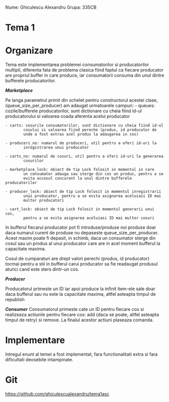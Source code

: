 Nume: Ghiculescu Alexandru
Grupa: 335CB

# Tema 1

# Organizare

Tema este implementarea problemei consumatorilor si producatorilor 
multipli, diferenta fata de problema clasica fiind faptul ca fiecare 
producator are propriul buffer in care produce, iar consumatorii 
consuma din unul dintre bufferele producatorilor. 

***Marketplace***

Pe langa parametrul primit din schelet pentru constructorul acestei clase,
(queue_size_per_producer) am adaugat urmatoarele campuri:
	- queues: cozile/bufferele producatorilor, sunt dictionare cu cheia
		    fiind id-ul producatorului si valoarea coada aferenta
		    acelui producator

    - carts: cosurile consumatorilor, sunt dictionare cu cheia fiind id-ul
    		cosului si valoarea fiind pereche (produs, id producator de
    		unde a fost extras acel produs la adaugarea in cos)

	- producers_no: numarul de produceri, util pentru a oferi id-uri la 
			inregistrarea unui producator

	- carts_no: numarul de cosuri, util pentru a oferi id-uri la generarea
			cosurilor

	- marketplace_lock: obiect de tip Lock folosit in momentul in care 
			un consumator adauga sau sterge din cos un produs, pentru a se
			evita accesul concurent la unul dintre bufferele producatorilor

	- producer_lock: obiect de tip Lock folosit in momentul inregistrarii
			unui producator, pentru a se evita asignarea aceluiasi ID mai
			multor producatori

	- cart_lock: obiect de tip Lock folosit in momentul generarii unui cos,
			pentru a se evita asignarea aceluiasi ID mai multor cosuri

In bufferul fiecarui producator pot fi introduse/produse noi produse doar daca
numarul curent de produse nu depaseste queue_size_per_producer. Acest maxim
poate fi depasit, in schimb, daca un consumator sterge din cosul sau un
produs al unui producator care are in acel moment bufferul la capacitate
maxima.

Cosul de cumparaturi are drept valori perechi (produs, id producator) tocmai
pentru a stii in bufferul carui producator sa fie readaugat produsul atunci
cand este sters dintr-un cos.

***Producer***

Producatorul primeste un ID iar apoi produce la infinit item-ele sale doar
daca bufferul sau nu este la capacitate maxima, altfel asteapta timpul
de republish

***Consumer***
Consumatorul primeste cate un ID pentru fiecare cos si realizeaza actiunile
pentru fiecare cos: add (daca se poate, altfel asteapta timpul de retry) si
remove. La finalul acestor actiuni plaseaza comanda.

# Implementare

Intregul enunt al temei a fost implementat, fara functionalitati extra si
fara dificultati deosebite intampinate.

# Git

https://github.com/ghiculescualexandru/tema1asc
